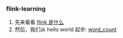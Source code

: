 ### flink-learning
1. 先来看看 [flink 是什么](doc/introduction.md)
2. 然后，我们从 hello world 起步: [word_count](doc/word_count.md)
